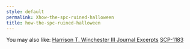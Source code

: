 ```yaml
---
style: default
permalink: Xhow-the-spc-ruined-halloween
title: how-the-spc-ruined-halloween
---
```

You may also like:
[Harrison T. Winchester III Journal Excerpts](http://scp-wiki.net/harrison-t-winchester-iii-journal-excerpts)
[SCP-1183](http://scp-wiki.net/scp-1183)